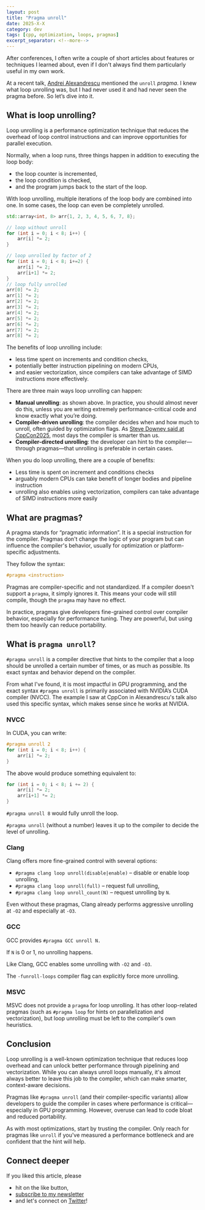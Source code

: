 ```yaml
---
layout: post
title: "Pragma unroll"
date: 2025-X-X
category: dev
tags: [cpp, optimization, loops, pragmas]
excerpt_separator: <!--more-->
---
```

After conferences, I often write a couple of short articles about features or techniques I learned about, even if I don't always find them particularly useful in my own work.

At a recent talk, [Andrei Alexandrescu](https://erdani.org/) mentioned the `unroll` *pragma*. I knew what loop unrolling was, but I had never used it and had never seen the pragma before. So let’s dive into it.

## What is loop unrolling?

Loop unrolling is a performance optimization technique that reduces the overhead of loop control instructions and can improve opportunities for parallel execution.

Normally, when a loop runs, three things happen in addition to executing the loop body:
- the loop counter is incremented,
- the loop condition is checked,
- and the program jumps back to the start of the loop.

With loop unrolling, multiple iterations of the loop body are combined into one. In some cases, the loop can even be completely unrolled.

```cpp
std::array<int, 8> arr{1, 2, 3, 4, 5, 6, 7, 8};

// loop without unroll
for (int i = 0; i < 8; i++) {
    arr[i] *= 2;
}

// loop unrolled by factor of 2
for (int i = 0; i < 8; i+=2) {
    arr[i] *= 2;
    arr[i+1] *= 2;
}
// loop fully unrolled
arr[0] *= 2;
arr[1] *= 2;
arr[2] *= 2;
arr[3] *= 2;
arr[4] *= 2;
arr[5] *= 2;
arr[6] *= 2;
arr[7] *= 2;
arr[8] *= 2;
```

The benefits of loop unrolling include:
- less time spent on increments and condition checks,
- potentially better instruction pipelining on modern CPUs,
- and easier vectorization, since compilers can take advantage of SIMD instructions more effectively.

There are three main ways loop unrolling can happen:
- **Manual unrolling**: as shown above. In practice, you should almost never do this, unless you are writing extremely performance-critical code and know exactly what you’re doing.
- **Compiler-driven unrolling**: the compiler decides when and how much to unroll, often guided by optimization flags. As [Steve Downey said at CppCon2025](https://www.sandordargo.com/blog/2025/09/24/trip-report-cppcon-2025#my-favourite-ideas), most days the compiler is smarter than us.
- **Compiler-directed unrolling**: the developer can hint to the compiler—through pragmas—that unrolling is preferable in certain cases.

When you do loop unrolling, there are a couple of benefits:
- Less time is spent on increment and conditions checks
- arguably modern CPUs can take benefit of longer bodies and pipeline instruction
- unrolling also enables using vectorization, compilers can take advantage of SIMD instructions more easily

## What are pragmas?

A pragma stands for “pragmatic information”. It is a special instruction for the compiler. Pragmas don't change the logic of your program but can influence the compiler's behavior, usually for optimization or platform-specific adjustments.

They follow the syntax:

```cpp
#pragma <instruction>
```

Pragmas are compiler-specific and not standardized. If a compiler doesn't support a `pragma`, it simply ignores it. This means your code will still compile, though the `pragma` may have no effect.

In practice, pragmas give developers fine-grained control over compiler behavior, especially for performance tuning. They are powerful, but using them too heavily can reduce portability.

## What is `pragma unroll`?

`#pragma unroll` is a compiler directive that hints to the compiler that a loop should be unrolled a certain number of times, or as much as possible. Its exact syntax and behavior depend on the compiler.

From what I've found, it is most impactful in GPU programming, and the exact syntax `#pragma unroll` is primarily associated with NVIDIA’s CUDA compiler (NVCC). The example I saw at CppCon in Alexandrescu's talk also used this specific syntax, which makes sense since he works at NVIDIA.

### NVCC

In CUDA, you can write:

```cpp
#pragma unroll 2
for (int i = 0; i < 8; i++) {
    arr[i] *= 2;
}
```

The above would produce something equivalent to:

```cpp
for (int i = 0; i < 8; i += 2) {
    arr[i] *= 2;
    arr[i+1] *= 2;
}

```

`#pragma unroll 8` would fully unroll the loop.

`#pragma unroll` (without a number) leaves it up to the compiler to decide the level of unrolling.

### Clang

Clang offers more fine-grained control with several options:
- `#pragma clang loop unroll(disable|enable)` – disable or enable loop unrolling,
- `#pragma clang loop unroll(full)` – request full unrolling,
- `#pragma clang loop unroll_count(N)` – request unrolling by `N`.

Even without these pragmas, Clang already performs aggressive unrolling at `-O2` and especially at `-O3`.

### GCC

GCC provides `#pragma GCC unroll N.`

If `N` is 0 or 1, no unrolling happens.

Like Clang, GCC enables some unrolling with `-O2` and `-O3`.

The `-funroll-loops` compiler flag can explicitly force more unrolling.

### MSVC

MSVC does not provide a `pragma` for loop unrolling. It has other loop-related pragmas (such as `#pragma loop` for hints on parallelization and vectorization), but loop unrolling must be left to the compiler's own heuristics.

## Conclusion

Loop unrolling is a well-known optimization technique that reduces loop overhead and can unlock better performance through pipelining and vectorization. While you can always unroll loops manually, it's almost always better to leave this job to the compiler, which can make smarter, context-aware decisions.

Pragmas like `#pragma unroll` (and their compiler-specific variants) allow developers to guide the compiler in cases where performance is critical—especially in GPU programming. However, overuse can lead to code bloat and reduced portability.

As with most optimizations, start by trusting the compiler. Only reach for pragmas like `unroll` if you've measured a performance bottleneck and are confident that the hint will help.

## Connect deeper

If you liked this article, please 
- hit on the like button,  
- [subscribe to my newsletter](http://eepurl.com/gvcv1j) 
- and let's connect on [Twitter](https://twitter.com/SandorDargo)!
